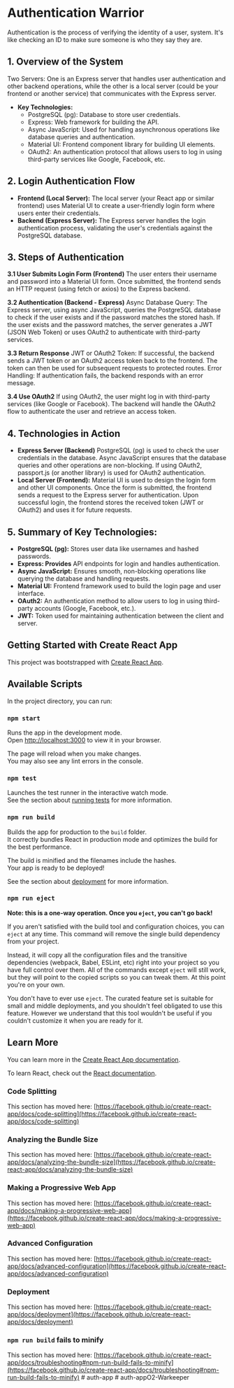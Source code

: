 # Authentication Warrior

Authentication is the process of verifying the identity of a user, system. It's like checking an ID to make sure someone is who they say they are.

## 1. Overview of the System

Two Servers: One is an Express server that handles user authentication and other backend operations, while the other is a local server (could be your frontend or another service) that communicates with the Express server.
- **Key Technologies:**
  - PostgreSQL (pg): Database to store user credentials.
  - Express: Web framework for building the API.
  - Async JavaScript: Used for handling asynchronous operations like database queries and authentication.
  - Material UI: Frontend component library for building UI elements.
  - OAuth2: An authentication protocol that allows users to log in using third-party services like Google, Facebook, etc.
## 2. Login Authentication Flow

- **Frontend (Local Server):** The local server (your React app or similar frontend) uses Material UI to create a user-friendly login form where users enter their credentials.
- **Backend (Express Server):** The Express server handles the login authentication process, validating the user's credentials against the PostgreSQL database.
## 3. Steps of Authentication

**3.1 User Submits Login Form (Frontend)**
The user enters their username and password into a Material UI form.
Once submitted, the frontend sends an HTTP request (using fetch or axios) to the Express backend.

**3.2 Authentication (Backend - Express)**
Async Database Query: The Express server, using async JavaScript, queries the PostgreSQL database to check if the user exists and if the password matches the stored hash.
If the user exists and the password matches, the server generates a JWT (JSON Web Token) or uses OAuth2 to authenticate with third-party services.

**3.3 Return Response**
JWT or OAuth2 Token: If successful, the backend sends a JWT token or an OAuth2 access token back to the frontend. The token can then be used for subsequent requests to protected routes.
Error Handling: If authentication fails, the backend responds with an error message.

**3.4 Use OAuth2**
If using OAuth2, the user might log in with third-party services (like Google or Facebook). The backend will handle the OAuth2 flow to authenticate the user and retrieve an access token.
## 4. Technologies in Action

- **Express Server (Backend)**
PostgreSQL (pg) is used to check the user credentials in the database.
Async JavaScript ensures that the database queries and other operations are non-blocking.
If using OAuth2, passport.js (or another library) is used for OAuth2 authentication.
- **Local Server (Frontend):**
Material UI is used to design the login form and other UI components.
Once the form is submitted, the frontend sends a request to the Express server for authentication.
Upon successful login, the frontend stores the received token (JWT or OAuth2) and uses it for future requests.
## 5. Summary of Key Technologies:

- **PostgreSQL (pg):** Stores user data like usernames and hashed passwords.
- **Express: Provides** API endpoints for login and handles authentication.
- **Async JavaScript:** Ensures smooth, non-blocking operations like querying the database and handling requests.
- **Material UI:** Frontend framework used to build the login page and user interface.
- **OAuth2:** An authentication method to allow users to log in using third-party accounts (Google, Facebook, etc.).
- **JWT:** Token used for maintaining authentication between the client and server.

## Getting Started with Create React App

This project was bootstrapped with [Create React App](https://github.com/facebook/create-react-app).

## Available Scripts

In the project directory, you can run:

### `npm start`

Runs the app in the development mode.\
Open [http://localhost:3000](http://localhost:3000) to view it in your browser.

The page will reload when you make changes.\
You may also see any lint errors in the console.

### `npm test`

Launches the test runner in the interactive watch mode.\
See the section about [running tests](https://facebook.github.io/create-react-app/docs/running-tests) for more information.

### `npm run build`

Builds the app for production to the `build` folder.\
It correctly bundles React in production mode and optimizes the build for the best performance.

The build is minified and the filenames include the hashes.\
Your app is ready to be deployed!

See the section about [deployment](https://facebook.github.io/create-react-app/docs/deployment) for more information.

### `npm run eject`

**Note: this is a one-way operation. Once you `eject`, you can't go back!**

If you aren't satisfied with the build tool and configuration choices, you can `eject` at any time. This command will remove the single build dependency from your project.

Instead, it will copy all the configuration files and the transitive dependencies (webpack, Babel, ESLint, etc) right into your project so you have full control over them. All of the commands except `eject` will still work, but they will point to the copied scripts so you can tweak them. At this point you're on your own.

You don't have to ever use `eject`. The curated feature set is suitable for small and middle deployments, and you shouldn't feel obligated to use this feature. However we understand that this tool wouldn't be useful if you couldn't customize it when you are ready for it.

## Learn More

You can learn more in the [Create React App documentation](https://facebook.github.io/create-react-app/docs/getting-started).

To learn React, check out the [React documentation](https://reactjs.org/).

### Code Splitting

This section has moved here: [https://facebook.github.io/create-react-app/docs/code-splitting](https://facebook.github.io/create-react-app/docs/code-splitting)

### Analyzing the Bundle Size

This section has moved here: [https://facebook.github.io/create-react-app/docs/analyzing-the-bundle-size](https://facebook.github.io/create-react-app/docs/analyzing-the-bundle-size)

### Making a Progressive Web App

This section has moved here: [https://facebook.github.io/create-react-app/docs/making-a-progressive-web-app](https://facebook.github.io/create-react-app/docs/making-a-progressive-web-app)

### Advanced Configuration

This section has moved here: [https://facebook.github.io/create-react-app/docs/advanced-configuration](https://facebook.github.io/create-react-app/docs/advanced-configuration)

### Deployment

This section has moved here: [https://facebook.github.io/create-react-app/docs/deployment](https://facebook.github.io/create-react-app/docs/deployment)

### `npm run build` fails to minify

This section has moved here: [https://facebook.github.io/create-react-app/docs/troubleshooting#npm-run-build-fails-to-minify](https://facebook.github.io/create-react-app/docs/troubleshooting#npm-run-build-fails-to-minify)
#   a u t h - a p p 
 
 #   a u t h - a p p O 2 - W a r k e e p e r 
 
 
